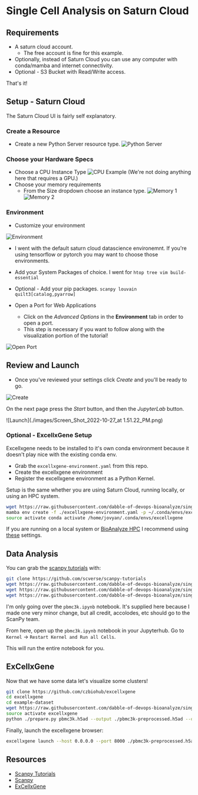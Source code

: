 # Single Cell Analysis on Saturn Cloud

## Requirements

* A saturn cloud account. 
    * The free account is fine for this example.
* Optionally, instead of Saturn Cloud you can use any computer with conda/mamba and internet connectivity.
* Optional - S3 Bucket with Read/Write access.

That's it!

## Setup - Saturn Cloud

The Saturn Cloud UI is fairly self explanatory. 

### Create a Resource

* Create a new Python Server resource type.
![Python Server](./images/Screen_Shot_2022-10-27_at_1.47.08_PM.png)

### Choose your Hardware Specs

* Choose a CPU Instance Type
 ![CPU Example](./images/Screen_Shot_2022-10-27_at_1.37.26_PM.png)
   (We're not doing anything here that requires a GPU.)
* Choose your memory requirements
  * From the Size dropdown choose an instance type.
![Memory 1](./images/Screen_Shot_2022-10-27_at_1.47.47_PM.png)
![Memory 2](./images/Screen_Shot_2022-10-27_at_1.47.59_PM.png)

### Environment

* Customize your environment

![Environment](images/Screen_Shot_2022-10-27_at_1.38.20_PM.png)

  * I went with the default saturn cloud datascience environemnt. If you're using tensorflow or pytorch you may want to choose those environments.
* Add your System Packages of choice. I went for `htop tree vim build-essential`
* Optional - Add your pip packages. `scanpy louvain quilt3[catalog,pyarrow]`

* Open a Port for Web Applications
    * Click on the *Advanced Options* in the **Environment** tab in order to open a port.
    * This step is necessary if you want to follow along with the visualization portion of the tutorial!
  
![Open Port](./images/Screen_Shot_2022-10-27_at_1.38.31_PM.png)

## Review and Launch

* Once you've reviewed your settings click *Create* and you'll be ready to go.

![Create](./images/Screen_Shot_2022-10-27_at_1.49.54_PM.png)

On the next page press the *Start* button, and then the *JupyterLab* button.

![Launch](./images/Screen_Shot_2022-10-27_at 1.51.22_PM.png)

### Optional - ExcellxGene Setup

Excellxgene needs to be installed to it's own conda environment because it doesn't play nice with the existing conda env.

* Grab the `excellxgene-environment.yaml` from this repo.
* Create the excellxgene environment
* Register the excellxgene environment as a Python Kernel.

Setup is the same whether you are using Saturn Cloud, running locally, or using an HPC system.

```bash
wget https://raw.githubusercontent.com/dabble-of-devops-bioanalyze/single-cell-saturn-cloud/main/excellxgene-environment.yaml
mamba env create -f ./excellxgene-environment.yaml -p ~/.conda/envs/excellxgene
source activate conda activate /home/jovyan/.conda/envs/excellxgene
```

If you are running on a local system or [BioAnalyze HPC](https://hpc.bioanalyze.io) I recommend using [these](https://hpc.bioanalyze.io/software/install-software.html) settings.

## Data Analysis

You can grab the [scanpy tutorials](https://github.com/scverse/scanpy-tutorials) with:

```bash
git clone https://github.com/scverse/scanpy-tutorials
wget https://raw.githubusercontent.com/dabble-of-devops-bioanalyze/single-cell-saturn-cloud/main/excellxgene-environment.yaml
wget https://raw.githubusercontent.com/dabble-of-devops-bioanalyze/single-cell-saturn-cloud/main/prepare.py
wget https://raw.githubusercontent.com/dabble-of-devops-bioanalyze/single-cell-saturn-cloud/main/pbmc3k.ipynb
```

I'm only going over the `pbmc3k.ipynb` notebook. It's supplied here because I made one very minor change, but all credit, accolodes, etc should go to the ScanPy team.

From here, open up the `pbmc3k.ipynb` notebook in your Jupyterhub. Go to `Kernel` -> `Restart Kernel and Run all Cells`.

This will run the entire notebook for you.

## ExCellxGene

Now that we have some data let's visualize some clusters!

```bash
git clone https://github.com/czbiohub/excellxgene
cd excellxgene
cd example-dataset 
wget https://raw.githubusercontent.com/dabble-of-devops-bioanalyze/single-cell-saturn-cloud/main/prepare.py
source activate excellxgene
python ./prepare.py pbmc3k.h5ad --output ./pbmc3k-preprocessed.h5ad --overwrite
```

Finally, launch the excellxgene browser:

```bash
excellxgene launch --host 0.0.0.0 --port 8000 ./pbmc3k-preprocessed.h5ad 
```

## Resources
* [Scanpy Tutorials](https://github.com/scverse/scanpy-tutorials)
* [Scanpy](https://scanpy.readthedocs.io/)
* [ExCellxGene](https://github.com/czbiohub/excellxgene)
